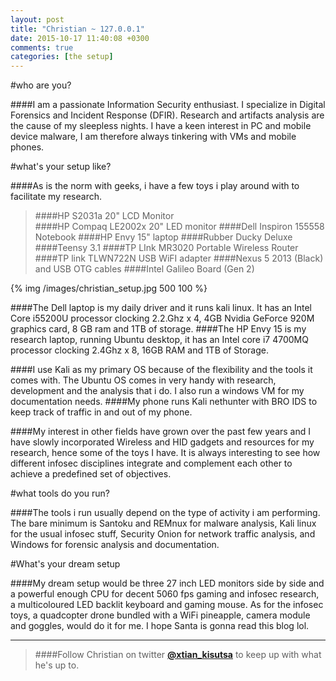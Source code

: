 ```yaml
---
layout: post
title: "Christian ~ 127.0.0.1"
date: 2015-10-17 11:40:08 +0300
comments: true
categories: [the setup]
---
```

#who are you?

####I am a passionate Information Security enthusiast. I specialize in Digital Forensics and Incident Response (DFIR). Research and artifacts analysis are the cause of my sleepless nights. I have a keen interest in PC and mobile device malware, I am therefore always tinkering with VMs and mobile phones. 

<!--more-->

#what's your setup like?

####As is the norm with geeks, i have a few toys i play around with to facilitate my research.
>####HP S2031a 20" LCD Monitor  
>####HP Compaq LE2002x 20" LED monitor
>####Dell Inspiron 15­5558 Notebook 
>####HP Envy 15" laptop
>####Rubber Ducky Deluxe
>####Teensy 3.1
>####TP LInk MR3020 Portable Wireless Router
>####TP link TLWN722N USB WiFI adapter
>####Nexus 5 2013 (Black) and USB OTG cables
>####Intel Galileo Board (Gen 2)

{% img /images/christian_setup.jpg 500 100 %}

####The Dell laptop is my daily driver and it runs kali linux. It has an Intel Core i5­5200U processor clocking 2.2.Ghz x 4, 4GB Nvidia GeForce 920M graphics card, 8 GB ram and 1TB of storage. 
####The HP Envy 15 is my research laptop, running Ubuntu desktop, it has an Intel core i7 4700MQ processor clocking 2.4Ghz x 8, 16GB RAM and 1TB of Storage. 

####I use Kali as my primary OS because of the flexibility and the tools it comes with. The Ubuntu OS comes in very handy with research, development and the analysis that i do. I also run a windows VM for my documentation needs.
####My phone runs Kali nethunter with BRO IDS to keep track of traffic in and out of my phone. 
 
####My interest in other fields have grown over the past few years and I have slowly incorporated Wireless and HID gadgets and resources for my research, hence some of the toys I have. It is always interesting to see how different infosec disciplines integrate and complement each other to achieve a predefined set of objectives. 

#what tools do you run?

####The tools i run usually depend on the type of activity i am performing. The bare minimum is Santoku and REMnux for malware analysis, Kali linux for the usual infosec stuff, Security Onion for network traffic analysis, and Windows for forensic analysis and documentation.

#What's your dream setup

####My dream setup would be three 27 inch LED monitors side by side and a powerful enough CPU for decent 50­60 fps gaming and infosec research, a multicoloured  LED backlit keyboard and gaming mouse. As for the infosec toys, a quadcopter drone bundled with a WiFi pineapple, camera module and goggles, would do it for me. I hope Santa is gonna read this blog lol. 

***

> ####Follow Christian on twitter <a href="https://twitter.com/xtian_kisutsa" target="_blank">**@xtian_kisutsa**</a> to keep up with what he's up to.